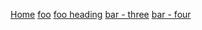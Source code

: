 [Home](/) <!-- Sends the user to the root README.md -->
[foo](/01web/02vuepress/) <!-- Sends the user to index.html of directory foo -->
[foo heading](/01web/02vuepress/#heading) <!-- Anchors user to a heading in the foo README file -->
[bar - three](../02vuepress/01vupress_start.md) <!-- You can append .md (recommended) -->
[bar - four](../02vuepress/four.html) <!-- Or you can append .html -->
